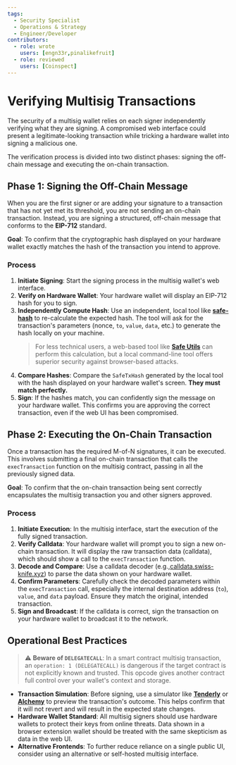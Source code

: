 ```yaml
---
tags:
  - Security Specialist
  - Operations & Strategy
  - Engineer/Developer
contributors:
  - role: wrote
    users: [engn33r,pinalikefruit]
  - role: reviewed
    users: [Coinspect] 
---
```


# Verifying Multisig Transactions

The security of a multisig wallet relies on each signer independently verifying what they are signing. A compromised web interface could present a legitimate-looking transaction while tricking a hardware wallet into signing a malicious one.

The verification process is divided into two distinct phases: signing the off-chain message and executing the on-chain transaction.

## Phase 1: Signing the Off-Chain Message

When you are the first signer or are adding your signature to a transaction that has not yet met its threshold, you are not sending an on-chain transaction. Instead, you are signing a structured, off-chain message that conforms to the **EIP-712** standard.

**Goal**: To confirm that the cryptographic hash displayed on your hardware wallet exactly matches the hash of the transaction you intend to approve.

### Process

1.  **Initiate Signing**: Start the signing process in the multisig wallet's web interface.
2.  **Verify on Hardware Wallet**: Your hardware wallet will display an EIP-712 hash for you to sign.
3.  **Independently Compute Hash**: Use an independent, local tool like **[safe-hash](https://github.com/Cyfrin/safe-hash-rs)** to re-calculate the expected hash. The tool will ask for the transaction's parameters (nonce, `to`, `value`, `data`, etc.) to generate the hash locally on your machine.
    > For less technical users, a web-based tool like **[Safe Utils](https://safeutils.openzeppelin.com/)** can perform this calculation, but a local command-line tool offers superior security against browser-based attacks.
4.  **Compare Hashes**: Compare the `SafeTxHash` generated by the local tool with the hash displayed on your hardware wallet's screen. **They must match perfectly.**
5.  **Sign**: If the hashes match, you can confidently sign the message on your hardware wallet. This confirms you are approving the correct transaction, even if the web UI has been compromised.

## Phase 2: Executing the On-Chain Transaction

Once a transaction has the required M-of-N signatures, it can be executed. This involves submitting a final on-chain transaction that calls the `execTransaction` function on the multisig contract, passing in all the previously signed data.

**Goal**: To confirm that the on-chain transaction being sent correctly encapsulates the multisig transaction you and other signers approved.

### Process

1.  **Initiate Execution**: In the multisig interface, start the execution of the fully signed transaction.
2.  **Verify Calldata**: Your hardware wallet will prompt you to sign a new on-chain transaction. It will display the raw transaction data (calldata), which should show a call to the `execTransaction` function.
3.  **Decode and Compare**: Use a calldata decoder (e.g.,[calldata.swiss-knife.xyz](https://calldata.swiss-knife.xyz/decoder)) to parse the data shown on your hardware wallet.
4.  **Confirm Parameters**: Carefully check the decoded parameters within the `execTransaction` call, especially the internal destination address (`to`), `value`, and `data` payload. Ensure they match the original, intended transaction.
5.  **Sign and Broadcast**: If the calldata is correct, sign the transaction on your hardware wallet to broadcast it to the network.

## Operational Best Practices

> ⚠️ **Beware of `DELEGATECALL`**: In a smart contract multisig transaction, an `operation: 1 (DELEGATECALL)` is dangerous if the target contract is not explicitly known and trusted. This opcode gives another contract full control over your wallet's context and storage.

- **Transaction Simulation**: Before signing, use a simulator like **[Tenderly](https://tenderly.co/)** or **[Alchemy](https://www.alchemy.com/docs/reference/simulation)** to preview the transaction's outcome. This helps confirm that it will not revert and will result in the expected state changes.
- **Hardware Wallet Standard**: All multisig signers should use hardware wallets to protect their keys from online threats. Data shown in a browser extension wallet should be treated with the same skepticism as data in the web UI.
- **Alternative Frontends**: To further reduce reliance on a single public UI, consider using an alternative or self-hosted multisig interface.
